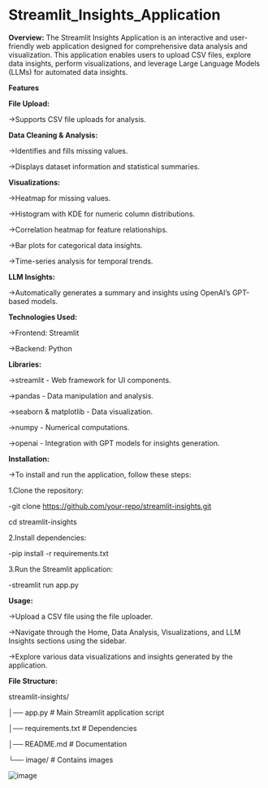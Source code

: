 ﻿# Streamlit_Insights_Application
**Overview:**
The Streamlit Insights Application is an interactive and user-friendly web application designed for comprehensive data analysis and visualization. This application enables users to upload CSV files, explore data insights, perform visualizations, and leverage Large Language Models (LLMs) for automated data insights.

**Features**

**File Upload:**

->Supports CSV file uploads for analysis.

**Data Cleaning & Analysis:**

->Identifies and fills missing values.

->Displays dataset information and statistical summaries.

**Visualizations:**

->Heatmap for missing values.

->Histogram with KDE for numeric column distributions.

->Correlation heatmap for feature relationships.

->Bar plots for categorical data insights.

->Time-series analysis for temporal trends.

**LLM Insights:**

->Automatically generates a summary and insights using OpenAI’s GPT-based models.

**Technologies Used:**

->Frontend: Streamlit

->Backend: Python

**Libraries:**

->streamlit - Web framework for UI components.

->pandas - Data manipulation and analysis.

->seaborn & matplotlib - Data visualization.

->numpy - Numerical computations.

->openai - Integration with GPT models for insights generation.

**Installation:**

->To install and run the application, follow these steps:

1.Clone the repository:

-git clone https://github.com/your-repo/streamlit-insights.git

cd streamlit-insights

2.Install dependencies:

-pip install -r requirements.txt

3.Run the Streamlit application:

-streamlit run app.py

**Usage:**

->Upload a CSV file using the file uploader.

->Navigate through the Home, Data Analysis, Visualizations, and LLM Insights sections using the sidebar.

->Explore various data visualizations and insights generated by the application.

**File Structure:**

streamlit-insights/

│── app.py                # Main Streamlit application script

│── requirements.txt       # Dependencies

│── README.md             # Documentation

└── image/               # Contains images

![image](https://github.com/user-attachments/assets/7981fa68-3eb8-4d86-aecd-7fc01393b51e)
